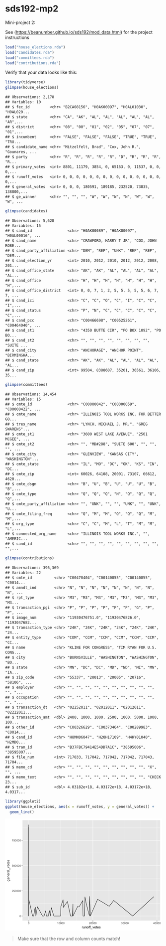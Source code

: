 sds192-mp2
================

Mini-project 2:

See (<https://beanumber.github.io/sds192/mod_data.html>) for the project instructions

``` r
load("house_elections.rda")
load("candidates.rda")
load("committees.rda")
load("contributions.rda")
```

Verify that your data looks like this:

``` r
library(tidyverse)
glimpse(house_elections)
```

    ## Observations: 2,178
    ## Variables: 10
    ## $ fec_id         <chr> "B2CA08156", "H0AK00097", "H0AL01030", "H0AL020...
    ## $ state          <chr> "CA", "AK", "AL", "AL", "AL", "AL", "AL", "AR",...
    ## $ district       <chr> "08", "00", "01", "02", "05", "07", "07", "01",...
    ## $ incumbent      <chr> "FALSE", "FALSE", "FALSE", "TRUE", "TRUE", "TRU...
    ## $ candidate_name <chr> "Mitzelfelt, Brad", "Cox, John R.", "Gounares, ...
    ## $ party          <chr> "R", "R", "R", "R", "R", "D", "R", "R", "R", "R...
    ## $ primary_votes  <int> 8801, 11179, 3854, 0, 65163, 0, 11537, 0, 0, 0,...
    ## $ runoff_votes   <int> 0, 0, 0, 0, 0, 0, 0, 0, 0, 0, 0, 0, 0, 0, 0, 0,...
    ## $ general_votes  <int> 0, 0, 0, 180591, 189185, 232520, 73835, 138800,...
    ## $ ge_winner      <chr> "", "", "", "W", "W", "W", "N", "W", "W", "W", ...

``` r
glimpse(candidates)
```

    ## Observations: 5,628
    ## Variables: 15
    ## $ cand_id                <chr> "H0AK00089", "H0AK00097", "H0AL00016", ...
    ## $ cand_name              <chr> "CRAWFORD, HARRY T JR", "COX, JOHN ROBE...
    ## $ cand_party_affiliation <chr> "DEM", "REP", "UNK", "REP", "REP", "DEM...
    ## $ cand_election_yr       <int> 2010, 2012, 2010, 2012, 2012, 2008, 201...
    ## $ cand_office_state      <chr> "AK", "AK", "AL", "AL", "AL", "AL", "AL...
    ## $ cand_office            <chr> "H", "H", "H", "H", "H", "H", "H", "H",...
    ## $ cand_office_district   <int> 0, 0, 7, 1, 2, 5, 5, 5, 5, 5, 6, 7, 7, ...
    ## $ cand_ici               <chr> "C", "C", "O", "C", "I", "C", "C", "I",...
    ## $ cand_status            <chr> "P", "N", "C", "C", "C", "C", "C", "C",...
    ## $ cand_pcc               <chr> "C00466698", "C00525261", "C00464040", ...
    ## $ cand_st1               <chr> "4350 BUTTE CIR", "PO BOX 1092", "PO BO...
    ## $ cand_st2               <chr> "", "", "", "", "", "", "", "", "SUITE ...
    ## $ cand_city              <chr> "ANCHORAGE", "ANCHOR POINT", "BIRMINGHA...
    ## $ cand_state             <chr> "AK", "AK", "AL", "AL", "AL", "AL", "AL...
    ## $ cand_zip               <int> 99504, 8388607, 35201, 36561, 36106, 35...

``` r
glimpse(committees)
```

    ## Observations: 14,454
    ## Variables: 15
    ## $ cmte_id                <chr> "C00000042", "C00000059", "C00000422", ...
    ## $ cmte_name              <chr> "ILLINOIS TOOL WORKS INC. FOR BETTER GO...
    ## $ tres_name              <chr> "LYNCH, MICHAEL J. MR.", "GREG SWARENS"...
    ## $ cmte_st1               <chr> "3600 WEST LAKE AVENUE", "2501 MCGEE", ...
    ## $ cmte_st2               <chr> "", "MD#288", "SUITE 600", "", "", "", ...
    ## $ cmte_city              <chr> "GLENVIEW", "KANSAS CITY", "WASHINGTON"...
    ## $ cmte_state             <chr> "IL", "MO", "DC", "OK", "KS", "IN", "DC...
    ## $ cmte_zip               <int> 60026, 64108, 20001, 73107, 66612, 4620...
    ## $ cmte_dsgn              <chr> "B", "U", "B", "U", "U", "U", "B", "B",...
    ## $ cmte_type              <chr> "Q", "Q", "Q", "N", "Q", "Q", "Q", "Q",...
    ## $ cmte_party_affiliation <chr> "", "UNK", "", "", "UNK", "", "UNK", "U...
    ## $ cmte_filing_freq       <chr> "Q", "M", "M", "Q", "Q", "Q", "M", "M",...
    ## $ org_type               <chr> "C", "C", "M", "L", "T", "M", "M", "L",...
    ## $ connected_org_name     <chr> "ILLINOIS TOOL WORKS INC.", "", "AMERIC...
    ## $ cand_id                <chr> "", "", "", "", "", "", "", "", "", "",...

``` r
glimpse(contributions)
```

    ## Observations: 396,369
    ## Variables: 22
    ## $ cmte_id          <chr> "C00478404", "C00140855", "C00140855", "C0014...
    ## $ amndt_ind        <chr> "N", "N", "N", "N", "N", "N", "N", "N", "N", ...
    ## $ rpt_type         <chr> "M3", "M3", "M3", "M3", "M3", "M3", "M3", "M3...
    ## $ transaction_pgi  <chr> "P", "P", "P", "P", "P", "P", "G", "P", "P", ...
    ## $ image_num        <chr> "11930476751.0", "11930476826.0", "1193047682...
    ## $ transaction_type <chr> "24K", "24K", "24K", "24K", "24K", "24K", "24...
    ## $ entity_type      <chr> "COM", "CCM", "CCM", "CCM", "CCM", "CCM", "CC...
    ## $ name             <chr> "KLINE FOR CONGRESS", "TIM RYAN FOR U.S. CONG...
    ## $ city             <chr> "BURNSVILLE", "WASHINGTON", "WASHINGTON", "BO...
    ## $ state            <chr> "MN", "DC", "DC", "MD", "ND", "MI", "MN", "IA...
    ## $ zip_code         <chr> "55337", "20013", "20005", "20716", "58106", ...
    ## $ employer         <chr> "", "", "", "", "", "", "", "", "", "", "", "...
    ## $ occupation       <chr> "", "", "", "", "", "", "", "", "", "", "", "...
    ## $ transaction_dt   <chr> "02252011", "02012011", "02012011", "02222011...
    ## $ transaction_amt  <dbl> 2400, 1000, 1000, 2500, 1000, 5000, 1000, 100...
    ## $ other_id         <chr> "C00326629", "C00373464", "C00289983", "C0014...
    ## $ cand_id          <chr> "H8MN06047", "H2OH17109", "H4KY01040", "H2MD0...
    ## $ tran_id          <chr> "B37FBC79414E54DD7A1C", "38595006", "38595007...
    ## $ file_num         <int> 717033, 717042, 717042, 717042, 717043, 71704...
    ## $ memo_cd          <chr> "", "", "", "", "", "", "", "", "", "X", "", ...
    ## $ memo_text        <chr> "", "", "", "", "", "", "", "", "", "CHECK 23...
    ## $ sub_id           <dbl> 4.03182e+18, 4.03172e+18, 4.03172e+18, 4.0317...

``` r
library(ggplot2)
ggplot(house_elections, aes(x = runoff_votes, y = general_votes)) +
  geom_line()
```

![](README_files/figure-markdown_github-ascii_identifiers/unnamed-chunk-2-1.png)

> Make sure that the row and column counts match!
